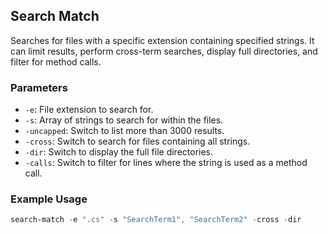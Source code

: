 ## Search Match

Searches for files with a specific extension containing specified strings. It can limit results, perform cross-term searches, display full directories, and filter for method calls.

### Parameters
- `-e`: File extension to search for.
- `-s`: Array of strings to search for within the files.
- `-uncapped`: Switch to list more than 3000 results.
- `-cross`: Switch to search for files containing all strings.
- `-dir`: Switch to display the full file directories.
- `-calls`: Switch to filter for lines where the string is used as a method call.

### Example Usage
```powershell
search-match -e ".cs" -s "SearchTerm1", "SearchTerm2" -cross -dir
```
